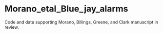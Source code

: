 # Morano_etal_Blue_jay_alarms
Code and data supporting Morano, Billings, Greene, and Clark manuscript in review.
